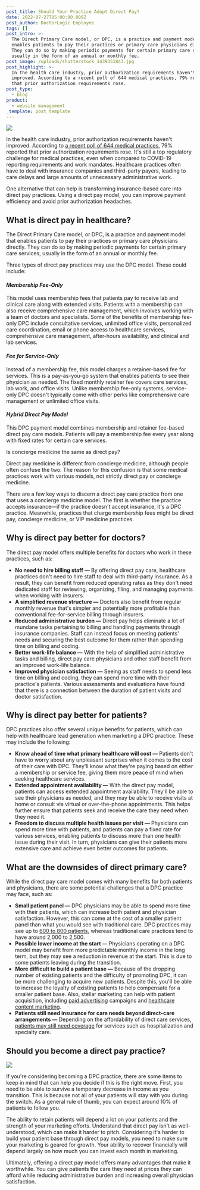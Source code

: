 ```yaml
---
post_title: Should Your Practice Adopt Direct Pay?
date: 2022-07-27T05:00:00.000Z
post_author: DoctorLogic Employee
tags: []
post_intro: >-
  The Direct Primary Care model, or DPC, is a practice and payment model that
  enables patients to pay their practices or primary care physicians directly.
  They can do so by making periodic payments for certain primary care services,
  usually in the form of an annual or monthly fee.
post_image: /uploads/shutterstock_1439351843.jpg
post_highlight: >-
  In the health care industry, prior authorization requirements haven't
  improved. According to a recent poll of 644 medical practices, 79% reported
  that prior authorization requirements rose.
post_type:
  - blog
product:
  - website management
_template: post_template
---
```


![](/uploads/shutterstock_1741084496.jpg)

In the health care industry, prior authorization requirements haven't improved. According to [a recent poll of 644 medical practices](https://www.healthcaredive.com/news/medical-groups-prior-authorization-burdens-pandemic/619980/), 79% reported that prior authorization requirements rose. It's still a top regulatory challenge for medical practices, even when compared to COVID-19 reporting requirements and work mandates. Healthcare practices often have to deal with insurance companies and third-party payers, leading to care delays and large amounts of unnecessary administrative work.

One alternative that can help is transforming insurance-based care into direct pay practices. Using a direct pay model, you can improve payment efficiency and avoid prior authorization headaches.

## What is direct pay in healthcare?

The Direct Primary Care model, or DPC, is a practice and payment model that enables patients to pay their practices or primary care physicians directly. They can do so by making periodic payments for certain primary care services, usually in the form of an annual or monthly fee.

Three types of direct pay practices may use the DPC model. These could include:

#### **_Membership Fee-Only_**

This model uses membership fees that patients pay to receive lab and clinical care along with extended visits. Patients with a membership can also receive comprehensive care management, which involves working with a team of doctors and specialists. Some of the benefits of membership fee-only DPC include consultative services, unlimited office visits, personalized care coordination, email or phone access to healthcare services, comprehensive care management, after-hours availability, and clinical and lab services.

#### **_Fee for Service-Only_**

Instead of a membership fee, this model charges a retainer-based fee for services. This is a pay-as-you-go system that enables patients to see their physician as needed. The fixed monthly retainer fee covers care services, lab work, and office visits. Unlike membership fee-only systems, service-only DPC doesn't typically come with other perks like comprehensive care management or unlimited office visits.

#### **_Hybrid Direct Pay Model_**

This DPC payment model combines membership and retainer fee-based direct pay care models. Patients will pay a membership fee every year along with fixed rates for certain care services.

Is concierge medicine the same as direct pay?

Direct pay medicine is different from concierge medicine, although people often confuse the two. The reason for this confusion is that some medical practices work with various models, not strictly direct pay or concierge medicine.

There are a few key ways to discern a direct pay care practice from one that uses a concierge medicine model. The first is whether the practice accepts insurance—if the practice doesn't accept insurance, it's a DPC practice. Meanwhile, practices that charge membership fees might be direct pay, concierge medicine, or VIP medicine practices.

## Why is direct pay better for doctors?

The direct pay model offers multiple benefits for doctors who work in these practices, such as:

* **No need to hire billing staff —** By offering direct pay care, healthcare practices don't need to hire staff to deal with third-party insurance. As a result, they can benefit from reduced operating rates as they don't need dedicated staff for reviewing, organizing, filing, and managing payments when working with insurers.
* **A simplified revenue structure —** Doctors also benefit from regular monthly revenue that's simpler and potentially more profitable than conventional fee-for-service billing through insurers.
* **Reduced administrative burden —** Direct pay helps eliminate a lot of mundane tasks pertaining to billing and handling payments through insurance companies. Staff can instead focus on meeting patients' needs and securing the best outcome for them rather than spending time on billing and coding.
* **Better work-life balance —** With the help of simplified administrative tasks and billing, direct pay care physicians and other staff benefit from an improved work-life balance.
* **Improved physician satisfaction —** Seeing as staff needs to spend less time on billing and coding, they can spend more time with their practice's patients. Various assessments and evaluations have found that there is a connection between the duration of patient visits and doctor satisfaction.

## Why is direct pay better for patients?

DPC practices also offer several unique benefits for patients, which can help with healthcare lead generation when marketing a DPC practice. These may include the following:

* **Know ahead of time what primary healthcare will cost —** Patients don't have to worry about any unpleasant surprises when it comes to the cost of their care with DPC. They'll know what they're paying based on either a membership or service fee, giving them more peace of mind when seeking healthcare services.
* **Extended appointment availability —** With the direct pay model, patients can access extended appointment availability. They'll be able to see their physicians as needed, and they may be able to receive visits at home or consult via virtual or over-the-phone appointments. This helps further ensure that patients seek and receive the care they need when they need it.
* **Freedom to discuss multiple health issues per visit —** Physicians can spend more time with patients, and patients can pay a fixed rate for various services, enabling patients to discuss more than one health issue during their visit. In turn, physicians can give their patients more extensive care and achieve even better outcomes for patients.

## What are the downsides of direct primary care?

While the direct pay care model comes with many benefits for both patients and physicians, there are some potential challenges that a DPC practice may face, such as:

* **Small patient panel —** DPC physicians may be able to spend more time with their patients, which can increase both patient and physician satisfaction. However, this can come at the cost of a smaller patient panel than what you would see with traditional care. DPC practices may see up to [600 to 800 patients](https://www.aafp.org/dam/AAFP/documents/practice_management/payment/DirectPrimaryCare.pdf), whereas traditional care practices tend to have around 2,000 to 2,500.
* **Possible lower income at the start —** Physicians operating on a DPC model may benefit from more predictable monthly income in the long term, but they may see a reduction in revenue at the start. This is due to some patients leaving during the transition.
* **More difficult to build a patient base —** Because of the dropping number of existing patients and the difficulty of promoting DPC, it can be more challenging to acquire new patients. Despite this, you'll be able to increase the loyalty of existing patients to help compensate for a smaller patient base. Also, stellar marketing can help with patient acquisition, including [paid advertising](https://doctorlogic.com/growth-accelerators/medical-paid-advertising) campaigns and [healthcare content marketing](https://doctorlogic.com/growth-accelerators/healthcare-content-marketing).
* **Patients still need insurance for care needs beyond direct-care arrangements —** Depending on the affordability of direct care services, [patients may still need coverage](https://www.aafp.org/about/policies/all/direct-primary-care.html) for services such as hospitalization and specialty care.

## Should you become a direct pay practice?

![](/uploads/shutterstock_1924856762.jpg)

If you're considering becoming a DPC practice, there are some items to keep in mind that can help you decide if this is the right move. First, you need to be able to survive a temporary decrease in income as you transition. This is because not all of your patients will stay with you during the switch. As a general rule of thumb, you can expect around 10% of patients to follow you.

The ability to retain patients will depend a lot on your patients and the strength of your marketing efforts. Understand that direct pay isn't as well-understood, which can make it harder to pitch. Considering it's harder to build your patient base through direct pay models, you need to make sure your marketing is geared for growth. Your ability to recover financially will depend largely on how much you can invest each month in marketing.

Ultimately, offering a direct pay model offers many advantages that make it worthwhile. You can give patients the care they need at prices they can afford while reducing administrative burden and increasing overall physician satisfaction.
